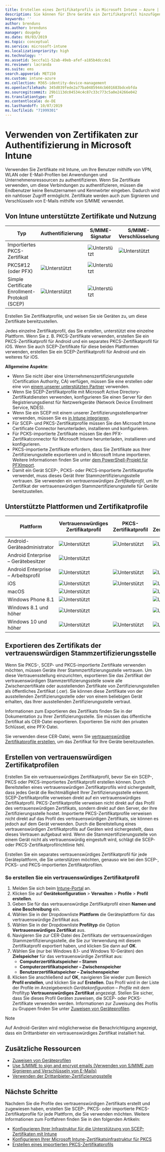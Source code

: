 ```yaml
---
title: Erstellen eines Zertifikatprofils in Microsoft Intune – Azure | Microsoft-Dokumentation
description: Sie können für Ihre Geräte ein Zertifikatprofil hinzufügen oder erstellen, indem Sie eine SCEP- oder PKCS-Zertifikatumgebung konfigurieren, das öffentliche Zertifikat exportieren, das Profil im Azure-Portal erstellen und anschließend den Zertifikatprofilen in Microsoft Intune im Azure-Portal SCEP oder PKCS zuweisen
keywords: ''
author: brenduns
ms.author: brenduns
manager: dougeby
ms.date: 09/03/2019
ms.topic: conceptual
ms.service: microsoft-intune
ms.localizationpriority: high
ms.technology: ''
ms.assetid: 5eccfa11-52ab-49eb-afef-a185b4dccde1
ms.reviewer: lacranda
ms.suite: ems
search.appverid: MET150
ms.custom: intune-azure
ms.collection: M365-identity-device-management
ms.openlocfilehash: 345d039fede2a77ba0485944cb601683bdcebfda
ms.sourcegitcommit: 29b1113dc04534c4c87c33c773c5a0e24266e042
ms.translationtype: HT
ms.contentlocale: de-DE
ms.lasthandoff: 10/07/2019
ms.locfileid: "71999301"
---
```

# <a name="use-certificates-for-authentication-in-microsoft-intune"></a>Verwenden von Zertifikaten zur Authentifizierung in Microsoft Intune  

Verwenden Sie Zertifikate mit Intune, um Ihre Benutzer mithilfe von VPN, WLAN oder E-Mail-Profilen bei Anwendungen und Unternehmensressourcen zu authentifizieren. Wenn Sie Zertifikate verwenden, um diese Verbindungen zu authentifizieren, müssen die Endbenutzer keine Benutzernamen und Kennwörter eingeben. Dadurch wird ein nahtloser Zugriff ermöglicht. Zertifikate werden auch zum Signieren und Verschlüsseln von E-Mails mithilfe von S/MIME verwendet.

## <a name="intune-supported-certificates-and-usage"></a>Von Intune unterstützte Zertifikate und Nutzung
| Typ              | Authentifizierung | S/MIME-Signatur | S/MIME-Verschlüsselung  |
|--|--|--|--|
| Importiertes PKCS-Zertifikat |  | ![Unterstützt](./media/certificates-configure/green-check.png) | ![Unterstützt](./media/certificates-configure/green-check.png)|
| PKCS#12 (oder PFX)    | ![Unterstützt](./media/certificates-configure/green-check.png) | ![Unterstützt](./media/certificates-configure/green-check.png) |  |
| Simple Certificate Enrollment-Protokoll (SCEP)  | ![Unterstützt](./media/certificates-configure/green-check.png) | ![Unterstützt](./media/certificates-configure/green-check.png) | |

Erstellen Sie Zertifikatprofile, und weisen Sie sie Geräten zu, um diese Zertifikate bereitzustellen.  

Jedes einzelne Zertifikatprofil, das Sie erstellen, unterstützt eine einzelne Plattform. Wenn Sie z. B. PKCS-Zertifikate verwenden, erstellen Sie ein PKCS-Zertifikatprofil für Android und ein separates PKCS-Zertifikatprofil für iOS. Wenn Sie auch SCEP-Zertifikate für diese beiden Plattformen verwenden, erstellen Sie ein SCEP-Zertifikatprofil für Android und ein weiteres für iOS.  

**Allgemeine Aspekte**:  
- Wenn Sie nicht über eine Unternehmenszertifizierungsstelle (Certification Authority, CA) verfügen, müssen Sie eine erstellen oder eine von [einem unserer unterstützten Partner](certificate-authority-add-scep-overview.md#third-party-certification-authority-partners) verwenden.
- Wenn Sie SCEP-Zertifikatprofile mit Microsoft Active Directory-Zertifikatdiensten verwenden, konfigurieren Sie einen Server für den Registrierungsdienst für Netzwerkgeräte (Network Device Enrollment Service, NDES).
- Wenn Sie ein SCEP mit einem unserer Zertifizierungsstellenpartner verwenden, müssen Sie es [in Intune integrieren](certificate-authority-add-scep-overview.md#set-up-third-party-ca-integration).
- Für SCEP- und PKCS-Zertifikatprofile müssen Sie den Microsoft Intune Certificate Connector herunterladen, installieren und konfigurieren. 
- Für PCKS-importierte Zertifikate müssen Sie den PFX-Zertifikatconnector für Microsoft Intune herunterladen, installieren und konfigurieren.
- PKCS-importierte Zertifikate erfordern, dass Sie Zertifikate aus Ihrer Zertifizierungsstelle exportieren und in Microsoft Intune importieren. Weitere Informationen finden Sie unter [dem PowerShell-Projekt für PFXImport](https://github.com/Microsoft/Intune-Resource-Access/tree/develop/src/PFXImportPowershell).
- Damit ein Gerät SCEP-, PCKS- oder PKCS-importierte Zertifikatprofile verwendet, muss dieses Gerät Ihrer Stammzertifizierungsstelle vertrauen. Sie verwenden ein *vertrauenswürdiges Zertifikatprofil*, um Ihr Zertifikat der vertrauenswürdigen Stammzertifizierungsstelle für Geräte bereitzustellen.  

## <a name="supported-platforms-and-certificate-profiles"></a>Unterstützte Plattformen und Zertifikatprofile  
| Plattform              | Vertrauenswürdiges Zertifikatprofil | PKCS-Zertifikatprofil | SCEP-Zertifikatprofil | Importiertes PKCS-Zertifikatprofil  |
|--|--|--|--|---|
| Android-Geräteadministrator | ![Unterstützt](./media/certificates-configure/green-check.png) | ![Unterstützt](./media/certificates-configure/green-check.png) | ![Unterstützt](./media/certificates-configure/green-check.png)|  ![Unterstützt](./media/certificates-configure/green-check.png) |
| Android Enterprise <br> – Gerätebesitzer   | ![Unterstützt](./media/certificates-configure/green-check.png) |   |  |   |
| Android Enterprise <br> – Arbeitsprofil    | ![Unterstützt](./media/certificates-configure/green-check.png) | ![Unterstützt](./media/certificates-configure/green-check.png) | ![Unterstützt](./media/certificates-configure/green-check.png) | ![Unterstützt](./media/certificates-configure/green-check.png) |
| iOS                   | ![Unterstützt](./media/certificates-configure/green-check.png) | ![Unterstützt](./media/certificates-configure/green-check.png) | ![Unterstützt](./media/certificates-configure/green-check.png) | ![Unterstützt](./media/certificates-configure/green-check.png) |
| macOS                 | ![Unterstützt](./media/certificates-configure/green-check.png) |   |![Unterstützt](./media/certificates-configure/green-check.png)|![Unterstützt](./media/certificates-configure/green-check.png)|
| Windows Phone 8.1     |![Unterstützt](./media/certificates-configure/green-check.png)  |  | ![Unterstützt](./media/certificates-configure/green-check.png)| ![Unterstützt](./media/certificates-configure/green-check.png) |
| Windows 8.1 und höher |![Unterstützt](./media/certificates-configure/green-check.png)  |  |![Unterstützt](./media/certificates-configure/green-check.png) |   |
| Windows 10 und höher  | ![Unterstützt](./media/certificates-configure/green-check.png) | ![Unterstützt](./media/certificates-configure/green-check.png) | ![Unterstützt](./media/certificates-configure/green-check.png) | ![Unterstützt](./media/certificates-configure/green-check.png) |

## <a name="export-the-trusted-root-ca-certificate"></a>Exportieren des Zertifikats der vertrauenswürdigen Stammzertifizierungsstelle  
Wenn Sie PKCS-, SCEP- und PKCS-importierte Zertifikate verwenden möchten, müssen Geräte ihrer Stammzertifizierungsstelle vertrauen. Um diese Vertrauensstellung einzurichten, exportieren Sie das Zertifikat der vertrauenswürdigen Stammzertifizierungsstelle sowie alle Zwischenzertifikate oder ausstellenden Zertifikate von Zertifizierungsstellen als öffentliches Zertifikat (.cer). Sie können diese Zertifikate von der ausstellenden Zertifizierungsstelle oder von einem beliebigen Gerät erhalten, das Ihrer ausstellenden Zertifizierungsstelle vertraut.  

Informationen zum Exportieren des Zertifikats finden Sie in der Dokumentation zu Ihrer Zertifizierungsstelle. Sie müssen das öffentliche Zertifikat als CER-Datei exportieren.  Exportieren Sie nicht den privaten Schlüssel, eine PFX-Datei.  

Sie verwenden diese CER-Datei, wenn Sie [vertrauenswürdige Zertifikatprofile erstellen](#create-trusted-certificate-profiles), um das Zertifikat für Ihre Geräte bereitzustellen.  

## <a name="create-trusted-certificate-profiles"></a>Erstellen von vertrauenswürdigen Zertifikatprofilen  
Erstellen Sie ein vertrauenswürdiges Zertifikatprofil, bevor Sie ein SCEP-, PKCS oder PKCS-importiertes Zertifikatprofil erstellen können. Durch Bereitstellen eines vertrauenswürdigen Zertifikatprofils wird sichergestellt, dass jedes Gerät die Rechtmäßigkeit Ihrer Zertifizierungsstelle erkennt. SCEP-Zertifikatprofile verweisen direkt auf ein vertrauenswürdiges Zertifikatprofil. PKCS-Zertifikatprofile verweisen nicht direkt auf das Profil des vertrauenswürdigen Zertifikats, sondern direkt auf den Server, der Ihre Zertifizierungsstelle hostet. Importierte PKCS-Zertifikatprofile verweisen nicht direkt auf das Profil des vertrauenswürdigen Zertifikats, sie können es jedoch auf dem Gerät verwenden. Durch die Bereitstellung eines vertrauenswürdigen Zertifikatprofils auf Geräten wird sichergestellt, dass dieses Vertrauen aufgebaut wird. Wenn die Stammzertifizierungsstelle von einem Gerät nicht als vertrauenswürdig eingestuft wird, schlägt die SCEP- oder PKCS-Zertifikatprofilrichtlinie fehl.  

Erstellen Sie ein separates vertrauenswürdiges Zertifikatprofil für jede Geräteplattform, die Sie unterstützen möchten, genauso wie bei den SCEP-, PCKS- und PKCS-importierten Zertifikatprofilen.  


### <a name="to-create-a-trusted-certificate-profile"></a>So erstellen Sie ein vertrauenswürdiges Zertifikatprofil  

1. Melden Sie sich beim [Intune-Portal](https://aka.ms/intuneportal) an.  
2. Klicken Sie auf **Gerätekonfiguration** > **Verwalten** > **Profile** > **Profil erstellen**.  
3. Geben Sie für das vertrauenswürdige Zertifikatprofil einen **Namen und eine Beschreibung** ein.  
4. Wählen Sie in der Dropdownliste **Plattform** die Geräteplattform für das vertrauenswürdige Zertifikat aus.  
5. Wählen Sie in der Dropdownliste **Profiltyp** die Option **Vertrauenswürdiges Zertifikat** aus.  
6. Navigieren Sie zur CER-Datei des Zertifikats der vertrauenswürdigen Stammzertifizierungsstelle, die Sie zur Verwendung mit diesem Zertifikatprofil exportiert haben, und klicken Sie dann auf **OK**.  
7. Wählen Sie (nur bei Windows 8.1- und Windows 10-Geräten) den **Zielspeicher** für das vertrauenswürdige Zertifikat aus:  
   - **Computerzertifikatspeicher – Stamm**
   - **Computerzertifikatspeicher – Zwischenspeicher**
   - **Benutzerzertifikatspeicher – Zwischenspeicher**
8. Klicken Sie anschließend auf **OK**, navigieren Sie wieder zum Bereich **Profil erstellen**, und klicken Sie auf **Erstellen**.
Das Profil wird in der Liste der Profile im Anzeigebereich *Gerätekonfiguration – Profile* mit dem Profiltyp **Vertrauenswürdiges Zertifikat** angezeigt.  Stellen Sie sicher, dass Sie dieses Profil Geräten zuweisen, die SCEP- oder PCKS-Zertifikate verwenden werden. Informationen zur Zuweisung des Profils zu Gruppen finden Sie unter [Zuweisen von Geräteprofilen](../configuration/device-profile-assign.md).

> [!NOTE]  
> Auf Android-Geräten wird möglicherweise die Benachrichtigung angezeigt, dass ein Drittanbieter ein vertrauenswürdiges Zertifikat installiert hat.  

## <a name="additional-resources"></a>Zusätzliche Ressourcen  
- [Zuweisen von Geräteprofilen](../configuration/device-profile-assign.md)  
- [Use S/MIME to sign and encrypt emails (Verwenden von S/MIME zum Signieren und Verschlüsseln von E-Mails)](certificates-s-mime-encryption-sign.md)  
- [Verwenden der Drittanbieter-Zertifizierungsstelle](certificate-authority-add-scep-overview.md)  

## <a name="next-steps"></a>Nächste Schritte  
Nachdem Sie die Profile des vertrauenswürdigen Zertifikats erstellt und zugewiesen haben, erstellen Sie SCEP-, PKCS- oder importierte PKCS- Zertifikatprofile für jede Plattform, die Sie verwenden möchten. Weitere Informationen zum Fortfahren finden Sie in den folgenden Artikeln:  
- [Konfigurieren Ihrer Infrastruktur für die Unterstützung von SCEP-Zertifikaten mit Intune](certificates-scep-configure.md)  
- [Konfigurieren Ihrer Microsoft Intune-Zertifikatsinfrastruktur für PKCS](certficates-pfx-configure.md)  
- [Erstellen eines importierten PKCS-Zertifikatprofils](certificates-imported-pfx-configure.md#create-a-pkcs-imported-certificate-profile)  

